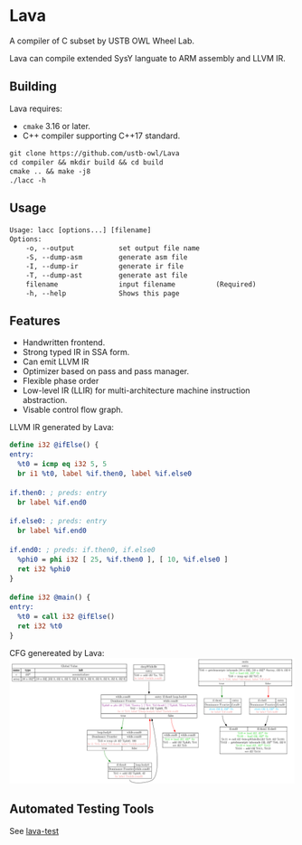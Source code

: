 # Lava
A compiler of C subset by USTB OWL Wheel Lab.  

Lava can compile extended SysY languate to ARM assembly and LLVM IR.

## Building
Lava requires:
- `cmake` 3.16 or later.
- C++ compiler supporting C++17 standard.


```shell script
git clone https://github.com/ustb-owl/Lava
cd compiler && mkdir build && cd build
cmake .. && make -j8
./lacc -h
```

## Usage

```
Usage: lacc [options...] [filename]
Options:
    -o, --output           set output file name
    -S, --dump-asm         generate asm file
    -I, --dump-ir          generate ir file
    -T, --dump-ast         generate ast file
    filename               input filename          (Required)
    -h, --help             Shows this page
```

## Features

- Handwritten frontend.
- Strong typed IR in SSA form.
- Can emit LLVM IR
- Optimizer based on pass and pass manager.
- Flexible phase order
- Low-level IR (LLIR) for multi-architecture machine instruction abstraction.
- Visable control flow graph.

LLVM IR generated by Lava:
```llvm
define i32 @ifElse() {
entry:
  %t0 = icmp eq i32 5, 5
  br i1 %t0, label %if.then0, label %if.else0

if.then0: ; preds: entry
  br label %if.end0

if.else0: ; preds: entry
  br label %if.end0

if.end0: ; preds: if.then0, if.else0
  %phi0 = phi i32 [ 25, %if.then0 ], [ 10, %if.else0 ]
  ret i32 %phi0
}

define i32 @main() {
entry:
  %t0 = call i32 @ifElse()
  ret i32 %t0
}
```

CFG genereated by Lava:
![cfg](https://github.com/ustb-owl/Lava/blob/master/doc/ir.svg?raw=true)

## Automated Testing Tools

See [lava-test](https://github.com/ustb-owl/lava-test)

